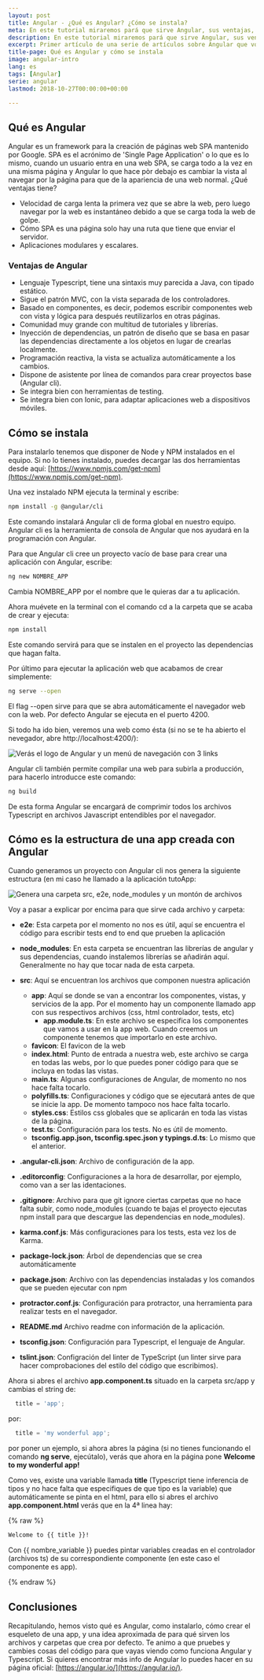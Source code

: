 ```yaml
---
layout: post
title: Angular - ¿Qué es Angular? ¿Cómo se instala?
meta: En este tutorial miraremos pará que sirve Angular, sus ventajas, y cómo empezar a crear páginas webs SPA. Además explicamos la estructura de carpetas
description: En este tutorial miraremos pará que sirve Angular, sus ventajas, y cómo empezar a crear páginas webs SPA. Además explicamos la estructura de carpetas
excerpt: Primer artículo de una serie de artículos sobre Angular que voy a empezar a publicar. En este post voy a explicar qué es Angular y cómo instalarlo para empezar a desarrollar aplicaciones web.
title-page: Qué es Angular y cómo se instala
image: angular-intro
lang: es
tags: [Angular] 
serie: angular
lastmod: 2018-10-27T00:00:00+00:00

---
```


## Qué es Angular

Angular es un framework para la creación de páginas web SPA mantenido por Google. SPA es el acrónimo de 'Single Page Application' o lo que es lo mismo, 
cuando un usuario entra en una web SPA, se carga todo a la vez en una misma página y Angular lo que hace pòr debajo es cambiar la vista al navegar por la página para que de la apariencia de una web normal. ¿Qué ventajas tiene?

- Velocidad de carga lenta la primera vez que se abre la web, pero luego navegar por la web es instantáneo debido a que se carga toda la web de golpe.
- Cómo SPA es una página solo hay una ruta que tiene que enviar el servidor.
- Aplicaciones modulares y escalares.

### Ventajas de Angular

- Lenguaje Typescript, tiene una sintaxis muy parecida a Java, con tipado estático.
- Sigue el patrón MVC, con la vista separada de los controladores.
- Basado en componentes, es decir, podemos escribir componentes web con vista y lógica para después reutilizarlos en otras páginas.
- Comunidad muy grande con multitud de tutoriales y librerías.
- Inyección de dependencias, un patrón de diseño que se basa en pasar las dependencias directamente a los objetos en lugar de crearlas localmente.
- Programación reactiva, la vista se actualiza automáticamente a los cambios.
- Dispone de asistente por línea de comandos para crear proyectos base (Angular cli).
- Se integra bien con herramientas de testing.
- Se integra bien con Ionic, para adaptar aplicaciones web a dispositivos móviles.

## Cómo se instala

Para instalarlo tenemos que disponer de Node y NPM instalados en el equipo. Si no lo tienes instalado, puedes decargar las dos herramientas desde aquí: [https://www.npmjs.com/get-npm](https://www.npmjs.com/get-npm).

Una vez instalado NPM ejecuta la terminal y escribe:

```bash
npm install -g @angular/cli
```
Este comando instalará Angular cli de forma global en nuestro equipo. Angular cli es la herramienta de consola de Angular que nos ayudará en la programación con Angular.

Para que Angular cli cree un proyecto vacío de base para crear una aplicación con Angular, escribe:

```bash
ng new NOMBRE_APP
```

Cambia NOMBRE_APP por el nombre que le quieras dar a tu aplicación.

Ahora muévete en la terminal con el comando cd a la carpeta que se acaba de crear y ejecuta:

```bash
npm install
```

Este comando servirá para que se instalen en el proyecto las dependencias que hagan falta.

Por último para ejecutar la aplicación web que acabamos de crear simplemente:

```bash
ng serve --open
```

El flag --open sirve para que se abra automáticamente el navegador web con la web. Por defecto Angular se ejecuta en el puerto 4200.

Si todo ha ido bien, veremos una web como ésta (si no se te ha abierto el nevegador, abre http://localhost:4200/):

 <img src="https://i.imgur.com/eFs6dpB.png" class="responsive-img" alt="Verás el logo de Angular y un menú de navegación con 3 links"> 

 Angular cli también permite compilar una web para subirla a producción, para hacerlo introducce este comando:

 ```bash
 ng build
 ```

 De esta forma Angular se encargará de comprimir todos los archivos Typescript en archivos Javascript entendibles por el navegador.

## Cómo es la estructura de una app creada con Angular

Cuando generamos un proyecto con Angular cli nos genera la siguiente estructura (en mi caso he llamado a la aplicación tutoApp:

 <img src="https://i.imgur.com/2wdzEwT.png" class="responsive-img" alt="Genera una carpeta src, e2e, node_modules y un montón de archivos"> 

 Voy a pasar a explicar por encima para que sirve cada archivo y carpeta:

 - **e2e**: Esta carpeta por el momento no nos es útil, aquí se encuentra el código para escribir tests end to end que prueben la aplicación
 - **node_modules**: En esta carpeta se encuentran las librerías de angular y sus dependencias, cuando instalemos librerías se añadirán aquí. Generalmente no hay que tocar nada de esta carpeta.
 - **src**: Aquí se encuentran los archivos que componen nuestra aplicación 
    - **app**: Aquí se donde se van a encontrar los componentes, vistas, y servicios de la app. Por el momento hay un componente llamado app con sus respectivos archivos (css, html controlador, tests, etc)
      - **app.module.ts**: En este archivo se especifica los componentes que vamos a usar en la app web. Cuando creemos un componente tenemos que importarlo en este archivo.
    - **favicon**: El favicon de la web
    - **index.html**: Punto de entrada a nuestra web, este archivo se carga en todas las webs, por lo que puedes poner código para que se incluya en todas las vistas.
    - **main.ts**: Algunas configuraciones de Angular, de momento no nos hace falta tocarlo.
    - **polyfills.ts**: Configuraciones y código que se ejecutará antes de que se inicie la app. De momento tampoco nos hace falta tocarlo.
    - **styles.css**: Estilos css globales que se aplicarán en toda las vistas de la página.
    - **test.ts**: Configuración para los tests. No es útil de momento.
    - **tsconfig.app.json, tsconfig.spec.json y typings.d.ts**: Lo mismo que el anterior.

- **.angular-cli.json**: Archivo de configuración de la app.
- **.editorconfig**: Configuraciones a la hora de desarrollar, por ejemplo, como van a ser las identaciones.
- **.gitignore**: Archivo para que git ignore ciertas carpetas que no hace falta subir, como node_modules (cuando te bajas el proyecto ejecutas npm install para que descargue las dependencias en node_modules).
- **karma.conf.js**: Más configuraciones para los tests, esta vez los de Karma.
- **package-lock.json**: Árbol de dependencias que se crea automáticamente
- **package.json**: Archivo con las dependencias instaladas y los comandos que se pueden ejecutar con npm
- **protractor.conf.js**: Configuración para protractor, una herramienta para realizar tests en el navegador.
- **README.md** Archivo readme con información de la aplicación.
- **tsconfig.json**: Configuración para Typescript, el lenguaje de Angular.
- **tslint.json**: Configración del linter de TypeScript (un linter sirve para hacer comprobaciones del estilo del código que escribimos).

Ahora si abres el archivo **app.component.ts** situado en la carpeta src/app y cambias el string de: 

```typescript
  title = 'app';
```

por:

```typescript
  title = 'my wonderful app';
```
por poner un ejemplo, si ahora abres la página (si no tienes funcionando el comando **ng serve**, ejecútalo), verás que ahora en la página pone **Welcome to my wonderful app!**

Como ves, existe una variable llamada **title** (Typescript tiene inferencia de tipos y no hace falta que especifiques de que tipo es la variable) que automáticamente se pinta en el html, para ello si abres el archivo **app.component.html** verás que en la 4ª linea hay:

{% raw %}
```html
Welcome to {{ title }}!
```

Con {{ nombre_variable }} puedes pintar variables creadas en el controlador (archivos ts) de su correspondiente componente (en este caso el componente es app).

{% endraw %}

## Conclusiones

Recapitulando, hemos visto qué es Angular, como instalarlo, cómo crear el esqueleto de una app, y una idea aproximada de para qué sirven los archivos y carpetas que crea por defecto. Te animo a que pruebes y cambies cosas del código para que vayas viendo como funciona Angular y Typescript. Si quieres encontrar más info de Angular lo puedes hacer en su página oficial: [https://angular.io/](https://angular.io/).
